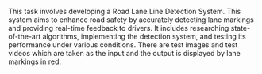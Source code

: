 This task involves developing a Road Lane Line Detection System. This system aims to enhance road safety by accurately detecting lane markings and providing real-time feedback to drivers. 
It includes researching state-of-the-art algorithms, implementing the detection system, and testing its performance under various conditions.
There are test images and test videos which are taken as the input and the output is displayed by lane markings in red.
